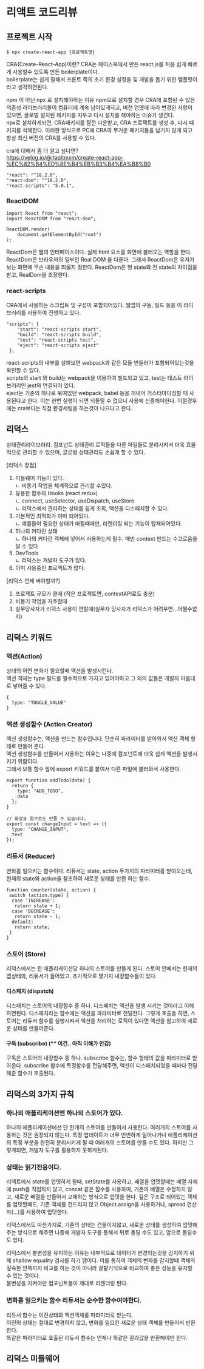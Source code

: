 # 리액트 코드리뷰

## 프로젝트 시작
```
$ npx create-react-app {프로젝트명}
```

CRA(Create-React-App)이란?
CRA는 페이스북에서 만든 react.js를 처음 쉽게 빠르게 사용할수 있도록 만든 boilerplate이다.\
boilerplate는 쉽게 말해서 프론트 쪽의 초기 환경 설정을 및 개발을 돕기 위한 템플릿이라고 생각하면된다.

npm 이 아닌 npx 로 설치해야하는 이유
npm으로 설치할 경우 CRA에 포함된 수 많은 의존성 라이브러리들이 컴퓨터에 계속 남아있게되고, 버전 업뎃에 따라
변경된 사항이 있으면, 글로벌 설치된 패키지를 지우고 다시 설치를 해야하는 이슈가 생긴다.\
npx로 설치하게되면, CRA패키지를 잠깐 다운받고, CRA 프로젝트를 생성 후, 다시 패키지를 삭제한다.
이러한 방식으로 PC에 CRA의 무거운 패키지들을 남기지 않게 되고 항상 최신 버전의 CRA를 사용할 수 있다.

cra에 대해서 좀 더 알고 싶다면?\
https://velog.io/@rlaqltmxm/create-react-app-%EC%82%B4%ED%8E%B4%EB%B3%B4%EA%B8%B0

```
"react": "^18.2.0",
"react-dom": "^18.2.0",
"react-scripts": "5.0.1",
```

### ReactDOM
```
import React from "react";
import ReactDOM from "react-dom";

ReactDOM.render(
    document.getElementById("root")
);
```
ReactDom은 웹의 인터페이스이다. 실제 html 요소를 화면에 불러오는 역할을 한다.
ReactDom은 브라우저의 일부인 Real DOM 을 다룬다. 그래서 ReactDom은 유저가 보는 화면에 무슨 내용을 띄울지 정한다.
ReactDom은 현 state와 전 state의 차이점을 받고, RealDom을 조정한다.

### react-scripts
CRA에서 사용하는 스크립트 및 구성이 포함되어있다. 웹앱의 구동, 빌드 등을 이 라이브러리를 사용하여 진행하고 있다.
```
"scripts": {
    "start": "react-scripts start",
    "build": "react-scripts build",
    "test": "react-scripts test",
    "eject": "react-scripts eject"
 },
```
react-scripts의 내부를 살펴보면 webpack과 같은 모듈 번들러가 포함되어있는것을 확인할 수 있다.\
scripts의 start 와 build는 webpack을 이용하여 빌드되고 있고, test는 테스트 라이브러리인 jest와 연결되어 있다.\
eject는 기존의 하나로 묶여있던 webpack, babel 등을 꺼내어 커스터마이징할 때 사용된다고 한다. 이는 한번 실행이 되면 되돌릴 수 없으니
사용에 신중해야한다. 이럴경우에는 cra보다는 직접 환경세팅을 하는것이 나으다고 한다.

## 리덕스
상태관리라이브러리. 
컴포넌트 상태관리 로직들을 다른 파일들로 분리시켜서 더욱 효율적으로 관리할 수 있으며, 
글로벌 상태관리도 손쉽게 할 수 있다.

[리덕스 장점]
1. 미들웨어 기능이 있다.\
 ㄴ 비동기 작업을 체계적으로 관리할 수있다.
2. 유용한 함수와 Hooks (react redux)\
 ㄴ connect, useSelector, useDispatch, useStore\
 ㄴ 리덕스에서 관리하는 상태를 쉽게 조회, 액션을 디스패치할 수 있다.
3. 기본적인 최적화가 이미 되어있다.\
 ㄴ 예를들어 필요한 상태가 바뀔때에만, 리렌더링 되는 기능이 탑재되어있다.
4. 하나의 커다란 상태\
 ㄴ 하나의 커다란 객체에 넣어서 사용하는게 필수. 매번 context 만드는 수고로움을 덜 수 있다
5. DevTools\
 ㄴ 리덕스는 개발자 도구가 있다.
6. 이미 사용중인 프로젝트가 많다.

[리덕스 언제 써야할까?]
1. 프로젝트 규모가 클때 (작은 프로젝트면, contextAPI로도 충분)
2. 비동기 작업을 자주할때 
3. 실무당사자가 리덕스 사용이 편할때(실무자 당사자가 리덕스가 어려우면...어쩔수없지)

## 리덕스 키워드

### 액션(Action)
상태의 어떤 변화가 필요할때 액션을 발생시킨다.\
액션 객체는 type 필드를 필수적으로 가지고 있어야하고 그 외의 값들은 개발자 마음대로 넣어줄 수 있다.
```
{
  type: "TOGGLE_VALUE"
}
```
### 액션 생성함수 (Action Creator)
액션 생성함수는, 액션을 만드는 함수입니다. 단순히 파라미터를 받아와서 액션 객체 형태로 만들어 준다.\
액션 생성함수를 만들어서 사용하는 이유는 나중에 컴포넌트에 더욱 쉽게 액션을 발생시키기 위함이다.\
그래서 보통 함수 앞에 export 키워드를 붙여서 다른 파일에 불러와서 사용한다.
```
export function addTodo(data) {
  return {
    type: "ADD_TODO",
    data
  };
}

// 화살표 함수로도 만들 수 있습니다.
export const changeInput = text => ({ 
  type: "CHANGE_INPUT",
  text
});
```
### 리듀서 (Reducer)
변화를 일으키는 함수이다. 리듀서는 state, action 두가지의 파라미터를 받아오는데,
현재의 state와 action을 참조하여 새로운 상태를 반환 하는 함수. 
```
function counter(state, action) {
 switch (action.type) {
  case 'INCREASE':
   return state + 1;
  case 'DECREASE':
   return state - 1;
  default:
   return state;
 }
}
```
### 스토어 (Store)
리덕스에서는 한 애플리케이션당 하나의 스토어를 만들게 된다. 스토어 안에서는 현재의 앱상태와, 리듀서가 들어있고,
추가적으로 몇가지 내장함수들이 있다.

#### 디스패치 (dispatch)
디스패치는 스토어의 내장함수 중 하나. 디스패치는 액션을 발생 시키는 것이라고 이해하면된다. 디스패치라는 함수에는 액션을 파라미터로 전달한다.
그렇게 호출을 하면, 스토어는 리듀서 함수를 실행시켜서 액션을 처리하는 로직이 있다면 액션을 참고하여 새로운 상태를 만들어준다.

#### 구독 (subscribe) (** 이건.. 아직 이해가 안감)
구독은 스토어의 내장함수 중 하나. subscribe 함수는, 함수 형태의 값을 파라미터로 받아온다. subscribe 함수에 특정함수를 전달해주면,
액션이 디스패치되었을 때마다 전달해준 함수가 호출된다.

## 리덕스의 3가지 규칙

### 하나의 애플리케이션엔 하나의 스토어가 있다.
하나의 애플리케이션에선 단 한개의 스토어를 만들어서 사용한다. 여러개의 스토어를 사용하는 것은 권장되지 않는다.
특정 업데이트가 너무 빈번하게 일어나거나 애플리케이션의 특정 부분을 완전히 분리시키게 될 때 여러개의 스토어를 만들 수도 있다. 하지만 그렇게되면,
개발자 도구를 활용하지 못하게된다.

### 상태는 읽기전용이다. 
리액트에서 state를 업뎃하게 될때, setState를 사용하고, 배열을 업뎃할때는 배열 자체에 push를 직접하지 않고, concat 같은 함수를 사용하여,
기존의 배열은 수정하지 않고, 새로운 배열을 만들어서 교체하는 방식으로 업뎃을 한다. 깊은 구조로 되어있는 객체를 업뎃할때도, 기존 객체를 건드리지 않고
Object.assign을 사용하거나, spread 연산자(...)를 사용하여 업뎃한다.

리덕스에서도 마찬가지로, 기존의 상태는 건들이지않고, 새로운 상태를 생성하여 업뎃해주는 방식으로 해주면 나중에 개발자 도구를 통해서 뒤로 돌릴 수도 있고,
앞으로 돌릴수도 있다.

리덕스에서 불변성을 유지하는 이유는 내부적으로 데이터가 변경되는것을 감지하기 위해 shallow equality 검사를 하기 땜이다.
이를 통하여 객체의 변화를 감지할떄 객체의 깊숙한 안쪽까지 비교를 하는 것이 아니라 겉핥기식으로 비교하여 좋은 성능을 유지할 수 있는 것이다.\
불변성을 지켜야만 컴포넌트들이 제대로 리렌더링 된다.

### 변화를 일으키는 함수 리듀서는 순수한 함수여야한다.
리듀서 함수는 이전상태와 액션객체를 파라미터로 받는다.\
이전의 상태는 절대로 변경하지 않고, 변화를 일으킨 새로운 상태 객체를 만들어서 반환한다.\
똑같은 파라미터로 호출된 리듀서 함수는 언제나 똑같은 결과값을 반환해야만 한다.

## 리덕스 미들웨어


